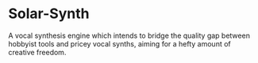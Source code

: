 # Solar-Synth
 A vocal synthesis engine which intends to bridge the quality gap between hobbyist tools and pricey vocal synths, aiming for a hefty amount of creative freedom.
